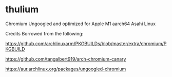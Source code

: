 # thulium
Chromium Ungoogled and optimized for Apple M1 aarch64 Asahi Linux




Credits
Borrowed from the following:

https://github.com/archlinuxarm/PKGBUILDs/blob/master/extra/chromium/PKGBUILD

https://github.com/tangalbert919/arch-chromium-canary

https://aur.archlinux.org/packages/ungoogled-chromium

